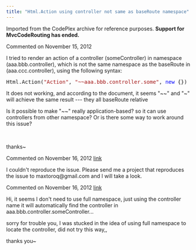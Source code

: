 ```yaml
---
title: "Html.Action using controller not same as baseRoute namespace"
---
```

<div class="note">
   <p>
      Imported from the CodePlex archive for reference purposes. <b>Support for MvcCodeRouting has ended.</b></p>
</div>
<div id="post942497" class="discussion-comment op">
   <div class="discussion-header">Commented on 
      <time datetime="2012-11-15T21:29:37.713-08:00" title="2012-11-15T21:29:37.713-08:00">November 15, 2012</time>
   </div>
   <div class="discussion-message">
<p>I tried to render an action of a controller (someController) in namespace (aaa.bbb.controller), which is not the same namespace as the baseRoute in (aaa.ccc.controller), using the following syntax:</p>
<pre>Html.Action(<span style="color:#a31515">&quot;Action&quot;</span>, <span style="color:#a31515">&quot;~~aaa.bbb.controller.some&quot;</span>, <span style="color:blue">new</span> {})</pre>
<p>It does not working, and according to the document, it seems &quot;~~&quot; and &quot;~&quot; will achieve the same result --- they all baseRoute relative</p>
<p>Is it possible to make &quot;~~&quot; really application-based? so it can use controllers from other namespace? Or is there some way to work around this issue?</p>
<p>&nbsp;</p>
<p>thanks~</p>
</div>
</div>
<div id="post942791" class="discussion-comment">
   <div class="discussion-header">Commented on 
      <time datetime="2012-11-16T06:57:12.533-08:00" title="2012-11-16T06:57:12.533-08:00">November 16, 2012</time> <a href="#post942791" class="post-link">link</a></div>
   <div class="discussion-message">
<p>I couldn't reproduce the issue. Please send me a project that reproduces the issue to maxtoroq@gmail.com and I will take a look.</p>
</div>
</div>
<div id="post943064" class="discussion-comment marked-as-answer">
   <div class="discussion-header">Commented on 
      <time datetime="2012-11-16T14:52:05.61-08:00" title="2012-11-16T14:52:05.61-08:00">November 16, 2012</time> <a href="#post943064" class="post-link">link</a></div>
   <div class="discussion-message">
<p>Hi, it seems I don't need to use full namespace, just using the controller name it will automatically find the controller in aaa.bbb.controller.someController...</p>
<p>sorry for trouble you, I was&nbsp;stucked&nbsp;in the idea of using full namespace to locate the controller, did not try this way,,</p>
<p>thanks you~</p>
</div>
</div>